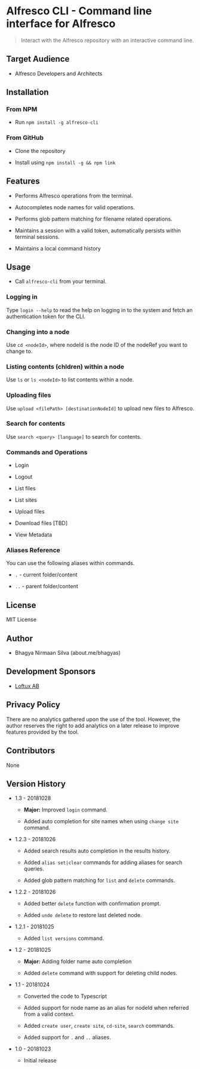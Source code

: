# Alfresco CLI - Command line interface for Alfresco

> Interact with the Alfresco repository with an interactive command line.

## Target Audience

-   Alfresco Developers and Architects

## Installation

### From NPM

-   Run `npm install -g alfresco-cli`

### From GitHub

-   Clone the repository

-   Install using `npm install -g && npm link`

## Features

-   Performs Alfresco operations from the terminal.

-   Autocompletes node names for valid operations.

-   Performs glob pattern matching for filename related operations.

-   Maintains a session with a valid token, automatically persists within terminal sessions.

-   Maintains a local command history

## Usage

-   Call `alfresco-cli` from your terminal.

### Logging in

Type `login --help` to read the help on logging in to the system and fetch an authentication token for the CLI.

### Changing into a node

Use `cd <nodeId>`, where nodeId is the node ID of the nodeRef you want to change to.

### Listing contents (chldren) within a node

Use `ls` or `ls <nodeId>` to list contents within a node.

### Uploading files

Use `upload <filePath> [destinationNodeId]` to upload new files to Alfresco.

### Search for contents

Use `search <query> [language]` to search for contents.

### Commands and Operations

-   Login

-   Logout

-   List files

-   List sites

-   Upload files

-   Download files \[TBD\]

-   View Metadata

### Aliases Reference

You can use the following aliases within commands.

-   `.` - current folder/content

-   `..` - parent folder/content

## License

MIT License

## Author

-   Bhagya Nirmaan Silva (about.me/bhagyas)

## Development Sponsors

-   [Loftux AB](http://loftux.com)

## Privacy Policy

There are no analytics gathered upon the use of the tool. However, the author reserves the right to add analytics on a later release to improve features provided by the tool.

## Contributors

None

## Version History

-   1.3 - 20181028

    -   **Major:** Improved `login` command.

    -   Added auto completion for site names when using `change site` command.

-   1.2.3 - 20181026

    -   Added search results auto completion in the results history.

    -   Added `alias set|clear` commands for adding aliases for search queries.

    -   Added glob pattern matching for `list` and `delete` commands.

-   1.2.2 - 20181026

    -   Added better `delete` function with confirmation prompt.

    -   Added `undo delete` to restore last deleted node.

-   1.2.1 - 20181025

    -   Added `list versions` command.

-   1.2 - 20181025

    -   **Major:** Adding folder name auto completion

    -   Added `delete` command with support for deleting child nodes.

-   1.1 - 20181024

    -   Converted the code to Typescript

    -   Added support for node name as an alias for nodeId when referred from a valid context.

    -   Added `create user`, `create site`, `cd-site`, `search` commands.

    -   Added support for `.` and `..` aliases.

-   1.0 - 20181023

    -   Initial release
